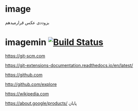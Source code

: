 # image
بزوددی عکس قرارمیدهم



# imagemin [![Build Status](https://travis-ci.com/imagemin/imagemin.svg?branch=master)](https://travis-ci.com)


https://git-scm.com


https://git-extensions-documentation.readthedocs.io/en/latest/


https://github.com


http://github.com/explore


https://wikipedia.com



https://about.google/products/
پایان


